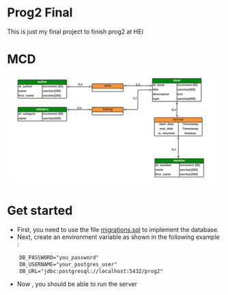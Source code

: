 # Prog2 Final

This is just my final project to finish prog2 at HEI

# MCD
![MCD](./MCD.png)
# Get started 

- First, you need to use the file [migrations.sql](./src/main/resources/migrations/migrations.sql) to implement the database.
- Next, create an environment variable as shown in the following example :
 
```shell
    DB_PASSWORD="you_password"
    DB_USERNAME="your_postgres_user"
    DB_URL="jdbc:postgresql://localhost:5432/prog2"
```
- Now , you should be able to run the server
